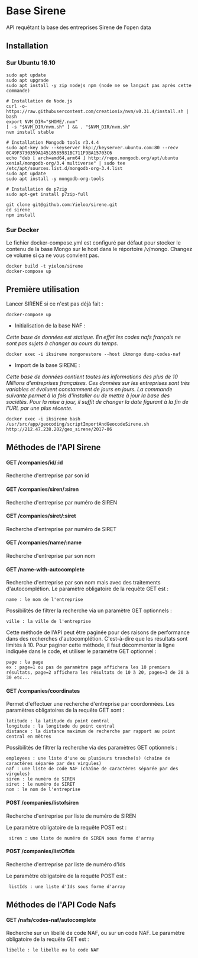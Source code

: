 # Base Sirene

API requêtant la base des entreprises Sirene de l'open data

## Installation

### Sur Ubuntu 16.10

    sudo apt update
    sudo apt upgrade
    sudo apt install -y zip nodejs npm (node ne se lançait pas après cette commande)
    
    # Installation de Node.js
    curl -o- https://raw.githubusercontent.com/creationix/nvm/v0.31.4/install.sh | bash
    export NVM_DIR="$HOME/.nvm"
    [ -s "$NVM_DIR/nvm.sh" ] && . "$NVM_DIR/nvm.sh"
    nvm install stable
    
    # Installation Mongodb tools r3.4.4 
    sudo apt-key adv --keyserver hkp://keyserver.ubuntu.com:80 --recv 0C49F3730359A14518585931BC711F9BA15703C6
    echo "deb [ arch=amd64,arm64 ] http://repo.mongodb.org/apt/ubuntu xenial/mongodb-org/3.4 multiverse" | sudo tee /etc/apt/sources.list.d/mongodb-org-3.4.list
    sudo apt update
    sudo apt install -y mongodb-org-tools
    
    # Installation de p7zip
    sudo apt-get install p7zip-full
    
    git clone git@github.com:Yieloo/sirene.git
    cd sirene
    npm install
    
### Sur Docker

Le fichier docker-compose.yml est configuré par défaut pour stocker le contenu de la base Mongo sur le host dans
le réportoire /v/mongo. Changez ce volume si ça ne vous convient pas.

    docker build -t yieloo/sirene
    docker-compose up

## Première utilisation

Lancer SIRENE si ce n'est pas déjà fait :

    docker-compose up
    
- Initialisation de la base NAF :

*Cette base de données est statique. En effet les codes nafs français ne sont pas sujets à changer au cours du temps.*

    docker exec -i iksirene mongorestore --host ikmongo dump-codes-naf

- Import de la base SIRENE :

*Cette base de données contient toutes les informations des plus de 10 Millions d'entreprises françaises. Ces données 
sur les entreprises sont très variables et évoluent constamment de jours en jours. La commande suivante permet à la 
fois d'installer ou de mettre à jour la base des sociétés. Pour la mise à jour, il suffit de changer la date figurant 
à la fin de l'URL par une plus récente.*

    docker exec -i iksirene bash /usr/src/app/geocoding/scriptImportAndGeocodeSirene.sh http://212.47.238.202/geo_sirene/2017-06

## Méthodes de l'API Sirene
   
#### GET /companies/id/:id
Recherche d'entreprise par son id
   
#### GET /companies/siren/:siren
Recherche d'entreprise par numéro de SIREN
 
#### GET /companies/siret/:siret
Recherche d'entreprise par numéro de SIRET

#### GET /companies/name/:name
Recherche d'entreprise par son nom

#### GET /name-with-autocomplete
Recherche d'entreprise par son nom mais avec des traitements d'autocomplétion. Le paramètre obligatoire de la requête GET est :

    name : le nom de l'entreprise

Possibilités de filtrer la recherche via un paramètre GET optionnels :

    ville : la ville de l'entreprise

Cette méthode de l'API peut être paginée pour des raisons de performance dans des recherches d'autocomplétion. C'est-à-dire que les résultats sont limités à 10.
Pour paginer cette méthode, il faut décommenter la ligne indiquée dans le code, et utiliser le paramètre GET optionnel :

    page : la page
    ex : page=1 ou pas de paramètre page affichera les 10 premiers résultats, page=2 affichera les résultats de 10 à 20, pages=3 de 20 à 30 etc...

#### GET /companies/coordinates
Permet d'effectuer une recherche d'entreprise par coordonnées. Les paramètres obligatoires de la requête GET  sont :

    latitude : la latitude du point central
    longitude : la longitude du point central
    distance : la distance maximum de recherche par rapport au point central en mètres
    
Possibilités de filtrer la recherche via des paramètres GET optionnels :

    employees : une liste d'une ou plusieurs tranche(s) (chaîne de caractères séparée par des virgules)
    naf : une liste de code NAF (chaîne de caractères séparée par des virgules)
    siren : le numéro de SIREN
    siret : le numéro de SIRET
    nom : le nom de l'entreprise
    

#### POST /companies/listofsiren
Recherche d'entreprise par liste de numéro de SIREN

Le paramètre obligatoire de la requête POST est :

     siren : une liste de numéro de SIREN sous forme d'array

#### POST /companies/listOfIds
Recherche d'entreprise par liste de numéro d'Ids

Le paramètre obligatoire de la requête POST est :

     listIds : une liste d'Ids sous forme d'array


## Méthodes de l'API Code Nafs
    
    
#### GET /nafs/codes-naf/autocomplete
Recherche sur un libellé de code NAF, ou sur un code NAF. Le paramètre obligatoire de la requête GET est :

    libelle : le libelle ou le code NAF
